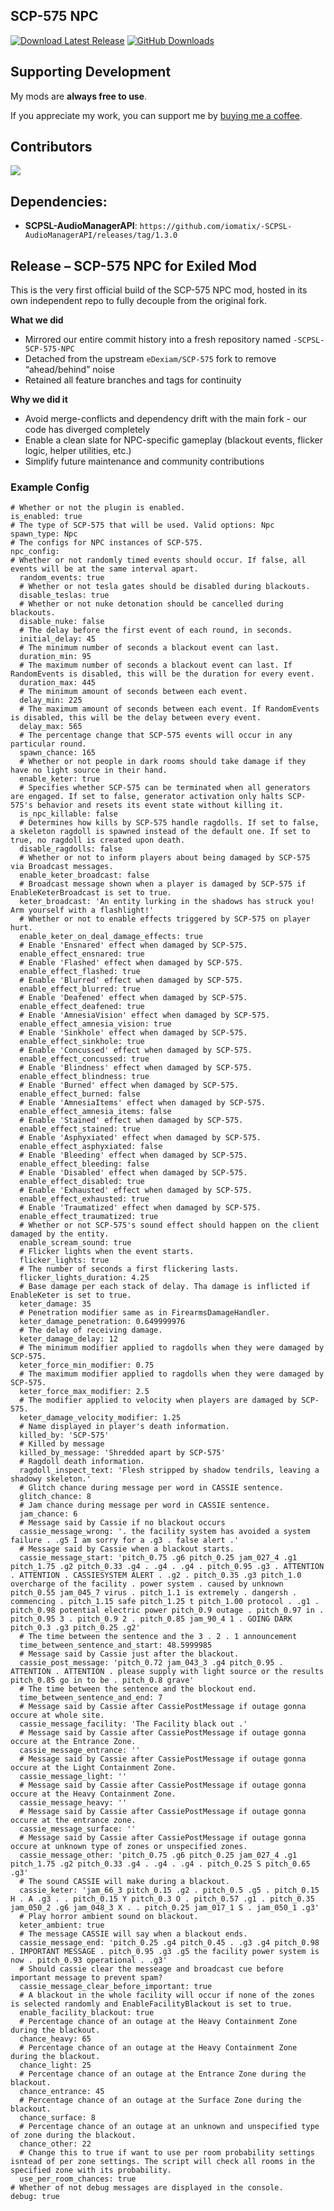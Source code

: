 ## SCP-575 NPC
[![Download Latest Release](https://img.shields.io/badge/Download-Latest%20Release-blue?style=for-the-badge)](https://github.com/iomatix/-SCPSL-SCP-575-NPC/releases/latest)
[![GitHub Downloads](https://img.shields.io/github/downloads/iomatix/-SCPSL-SCP-575-NPC/latest/total?sort=date&style=for-the-badge)](https://github.com/iomatix/-SCPSL-SCP-575-NPC/releases/latest)

## Supporting Development

My mods are **always free to use**.

If you appreciate my work, you can support me by [buying me a coffee](https://buymeacoffee.com/iomatix).


## Contributors

<a href="https://github.com/iomatix/-SCPSL-SCP-575-NPC/graphs/contributors">
  <img src="https://contrib.rocks/image?repo=iomatix/-SCPSL-SCP-575-NPC" />
</a>

## Dependencies:

- **SCPSL-AudioManagerAPI**: `https://github.com/iomatix/-SCPSL-AudioManagerAPI/releases/tag/1.3.0`

## Release – SCP-575 NPC for Exiled Mod

This is the very first official build of the SCP-575 NPC mod, hosted in its own independent repo to fully decouple from the original fork.

**What we did**
- Mirrored our entire commit history into a fresh repository named `-SCPSL-SCP-575-NPC`
- Detached from the upstream `eDexiam/SCP-575` fork to remove “ahead/behind” noise
- Retained all feature branches and tags for continuity

**Why we did it**
- Avoid merge-conflicts and dependency drift with the main fork - our code has diverged completely
- Enable a clean slate for NPC-specific gameplay (blackout events, flicker logic, helper utilities, etc.)
- Simplify future maintenance and community contributions

### Example Config
```
# Whether or not the plugin is enabled.
is_enabled: true
# The type of SCP-575 that will be used. Valid options: Npc
spawn_type: Npc
# The configs for NPC instances of SCP-575.
npc_config:
# Whether or not randomly timed events should occur. If false, all events will be at the same interval apart.
  random_events: true
  # Whether or not tesla gates should be disabled during blackouts.
  disable_teslas: true
  # Whether or not nuke detonation should be cancelled during blackouts.
  disable_nuke: false
  # The delay before the first event of each round, in seconds.
  initial_delay: 45
  # The minimum number of seconds a blackout event can last.
  duration_min: 95
  # The maximum number of seconds a blackout event can last. If RandomEvents is disabled, this will be the duration for every event.
  duration_max: 445
  # The minimum amount of seconds between each event.
  delay_min: 225
  # The maximum amount of seconds between each event. If RandomEvents is disabled, this will be the delay between every event.
  delay_max: 565
  # The percentage change that SCP-575 events will occur in any particular round.
  spawn_chance: 165
  # Whether or not people in dark rooms should take damage if they have no light source in their hand.
  enable_keter: true
  # Specifies whether SCP-575 can be terminated when all generators are engaged. If set to false, generator activation only halts SCP-575's behavior and resets its event state without killing it.
  is_npc_killable: false
  # Determines how kills by SCP-575 handle ragdolls. If set to false, a skeleton ragdoll is spawned instead of the default one. If set to true, no ragdoll is created upon death.
  disable_ragdolls: false
  # Whether or not to inform players about being damaged by SCP-575 via Broadcast messages.
  enable_keter_broadcast: false
  # Broadcast message shown when a player is damaged by SCP-575 if EnableKeterBroadcast is set to true.
  keter_broadcast: 'An entity lurking in the shadows has struck you! Arm yourself with a flashlight!'
  # Whether or not to enable effects triggered by SCP-575 on player hurt.
  enable_keter_on_deal_damage_effects: true
  # Enable 'Ensnared' effect when damaged by SCP-575.
  enable_effect_ensnared: true
  # Enable 'Flashed' effect when damaged by SCP-575.
  enable_effect_flashed: true
  # Enable 'Blurred' effect when damaged by SCP-575.
  enable_effect_blurred: true
  # Enable 'Deafened' effect when damaged by SCP-575.
  enable_effect_deafened: true
  # Enable 'AmnesiaVision' effect when damaged by SCP-575.
  enable_effect_amnesia_vision: true
  # Enable 'Sinkhole' effect when damaged by SCP-575.
  enable_effect_sinkhole: true
  # Enable 'Concussed' effect when damaged by SCP-575.
  enable_effect_concussed: true
  # Enable 'Blindness' effect when damaged by SCP-575.
  enable_effect_blindness: true
  # Enable 'Burned' effect when damaged by SCP-575.
  enable_effect_burned: false
  # Enable 'AmnesiaItems' effect when damaged by SCP-575.
  enable_effect_amnesia_items: false
  # Enable 'Stained' effect when damaged by SCP-575.
  enable_effect_stained: true
  # Enable 'Asphyxiated' effect when damaged by SCP-575.
  enable_effect_asphyxiated: false
  # Enable 'Bleeding' effect when damaged by SCP-575.
  enable_effect_bleeding: false
  # Enable 'Disabled' effect when damaged by SCP-575.
  enable_effect_disabled: true
  # Enable 'Exhausted' effect when damaged by SCP-575.
  enable_effect_exhausted: true
  # Enable 'Traumatized' effect when damaged by SCP-575.
  enable_effect_traumatized: true
  # Whether or not SCP-575's sound effect should happen on the client damaged by the entity.
  enable_scream_sound: true
  # Flicker lights when the event starts.
  flicker_lights: true
  # The number of seconds a first flickering lasts.
  flicker_lights_duration: 4.25
  # Base damage per each stack of delay. Tha damage is inflicted if EnableKeter is set to true.
  keter_damage: 35
  # Penetration modifier same as in FirearmsDamageHandler.
  keter_damage_penetration: 0.649999976
  # The delay of receiving damage.
  keter_damage_delay: 12
  # The minimum modifier applied to ragdolls when they were damaged by SCP-575.
  keter_force_min_modifier: 0.75
  # The maximum modifier applied to ragdolls when they were damaged by SCP-575.
  keter_force_max_modifier: 2.5
  # The modifier applied to velocity when players are damaged by SCP-575.
  keter_damage_velocity_modifier: 1.25
  # Name displayed in player's death information.
  killed_by: 'SCP-575'
  # Killed by message
  killed_by_message: 'Shredded apart by SCP-575'
  # Ragdoll death information.
  ragdoll_inspect_text: 'Flesh stripped by shadow tendrils, leaving a shadowy skeleton.'
  # Glitch chance during message per word in CASSIE sentence.
  glitch_chance: 8
  # Jam chance during message per word in CASSIE sentence.
  jam_chance: 6
  # Message said by Cassie if no blackout occurs
  cassie_message_wrong: '. the facility system has avoided a system failure . .g5 I am sorry for a .g3 . false alert .'
  # Message said by Cassie when a blackout starts.
  cassie_message_start: 'pitch_0.75 .g6 pitch_0.25 jam_027_4 .g1 pitch_1.75 .g2 pitch_0.33 .g4 . .g4 . .g4 . pitch_0.95 .g3 . ATTENTION . ATTENTION . CASSIESYSTEM ALERT . .g2 . pitch_0.35 .g3 pitch_1.0 overcharge of the facility . power system . caused by unknown pitch_0.55 jam_045_7 virus . pitch_1.1 is extremely . dangersh . commencing . pitch_1.15 safe pitch_1.25 t pitch_1.00 protocol . .g1 . pitch_0.98 potential electric power pitch_0.9 outage . pitch_0.97 in . pitch_0.95 3 . pitch_0.9 2 . pitch_0.85 jam_90_4 1 . GOING DARK pitch_0.3 .g3 pitch_0.25 .g2'
  # The time between the sentence and the 3 . 2 . 1 announcement
  time_between_sentence_and_start: 48.5999985
  # Message said by Cassie just after the blackout.
  cassie_post_message: 'pitch_0.72 jam_043_3 .g4 pitch_0.95 . ATTENTION . ATTENTION . please supply with light source or the results pitch_0.85 go in to be . pitch_0.8 grave'
  # The time between the sentence and the blockout end.
  time_between_sentence_and_end: 7
  # Message said by Cassie after CassiePostMessage if outage gonna occure at whole site.
  cassie_message_facility: 'The Facility black out .'
  # Message said by Cassie after CassiePostMessage if outage gonna occure at the Entrance Zone.
  cassie_message_entrance: ''
  # Message said by Cassie after CassiePostMessage if outage gonna occure at the Light Containment Zone.
  cassie_message_light: ''
  # Message said by Cassie after CassiePostMessage if outage gonna occure at the Heavy Containment Zone.
  cassie_message_heavy: ''
  # Message said by Cassie after CassiePostMessage if outage gonna occure at the entrance zone.
  cassie_message_surface: ''
  # Message said by Cassie after CassiePostMessage if outage gonna occure at unknown type of zones or unspecified zones.
  cassie_message_other: 'pitch_0.75 .g6 pitch_0.25 jam_027_4 .g1 pitch_1.75 .g2 pitch_0.33 .g4 . .g4 . .g4 . pitch_0.25 S pitch_0.65 .g3'
  # The sound CASSIE will make during a blackout.
  cassie_keter: 'jam_66_3 pitch_0.15 .g2 . pitch_0.5 .g5 . pitch_0.15 H . A .g3 . . pitch_0.15 Y pitch_0.3 O . pitch_0.57 .g1 . pitch_0.35 jam_050_2 .g6 jam_048_3 X . . pitch_0.25 jam_017_1 S . jam_050_1 .g3'
  # Play horror ambient sound on blackout.
  keter_ambient: true
  # The message CASSIE will say when a blackout ends.
  cassie_message_end: 'pitch_0.25 .g4 pitch_0.45 . .g3 .g4 pitch_0.98 . IMPORTANT MESSAGE . pitch_0.95 .g3 .g5 the facility power system is now . pitch_0.93 operational . .g3'
  # Should cassie clear the messeage and broadcast cue before important message to prevent spam?
  cassie_message_clear_before_important: true
  # A blackout in the whole facility will occur if none of the zones is selected randomly and EnableFacilityBlackout is set to true.
  enable_facility_blackout: true
  # Percentage chance of an outage at the Heavy Containment Zone during the blackout.
  chance_heavy: 65
  # Percentage chance of an outage at the Heavy Containment Zone during the blackout.
  chance_light: 25
  # Percentage chance of an outage at the Entrance Zone during the blackout.
  chance_entrance: 45
  # Percentage chance of an outage at the Surface Zone during the blackout.
  chance_surface: 8
  # Percentage chance of an outage at an unknown and unspecified type of zone during the blackout.
  chance_other: 22
  # Change this to true if want to use per room probability settings isntead of per zone settings. The script will check all rooms in the specified zone with its probability.
  use_per_room_chances: true
# Whether of not debug messages are displayed in the console.
debug: true
```
